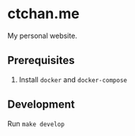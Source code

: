 # ctchan.me
My personal website.

## Prerequisites
1) Install  `docker` and `docker-compose`

## Development
Run `make develop`
